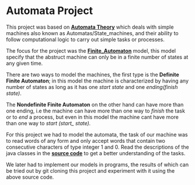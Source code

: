 # **Automata Project**

This project was based on [__Automata Theory__](https://en.wikipedia.org/wiki/Automata_theory) which deals with simple machines also known as Automatas/State_machines, and their ability to follow computational logic to carry out simple tasks or processes.

The focus for the project was the [__Finite_Automaton__](https://en.wikipedia.org/wiki/Finite-state_machine) model, this model specify that the abstruct machine can only be in a finite number of states at any given time.

There are two ways to model the machines, the first type is the **Definite Finite Automaton**; in this model the machine is characterized by having any number of states as long as it has one *start state* and one *ending(finish state)*.

 The **Nondefinite Finite Automaton** on the other hand can have more than one ending, i.e the machine can have more than one way to *finish* the task or to *end* a process, but even in this model the machine cant have more than one way to *start (start_ state).*

 For this project we had to model the automata, the task of our machine was to read words of any form and only accept words that contain two consecutive characters of type integer 1 and 0. Read the descriptions of the java classes in the [__source code__](https://github.com/MrRutledge/Automata_Project/tree/master/src) to get a better understanding of the tasks.

We later had to implement our models in programs, the results of which can be tried out by git cloning this project and experiment with it using the above source code.


